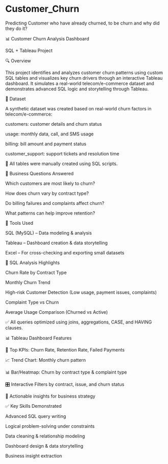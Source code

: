# Customer_Churn
Predicting Customer who have already churned, to be churn and why did they do it?

📊 Customer Churn Analysis Dashboard

SQL + Tableau Project

🔍 Overview

This project identifies and analyzes customer churn patterns using custom SQL tables and visualizes key churn drivers through an interactive Tableau dashboard. It simulates a real-world telecom/e-commerce dataset and demonstrates advanced SQL logic and storytelling through Tableau.

📁 Dataset

A synthetic dataset was created based on real-world churn factors in telecom/e-commerce:

customers: customer details and churn status

usage: monthly data, call, and SMS usage

billing: bill amount and payment status

customer_support: support tickets and resolution time

📌 All tables were manually created using SQL scripts.

🧠 Business Questions Answered

Which customers are most likely to churn?

How does churn vary by contract type?

Do billing failures and complaints affect churn?

What patterns can help improve retention?

🔧 Tools Used

SQL (MySQL) – Data modeling & analysis

Tableau – Dashboard creation & data storytelling

Excel – For cross-checking and exporting small datasets

🧮 SQL Analysis Highlights

Churn Rate by Contract Type

Monthly Churn Trend

High-risk Customer Detection (Low usage, payment issues, complaints)

Complaint Type vs Churn

Average Usage Comparison (Churned vs Active)

✅ All queries optimized using joins, aggregations, CASE, and HAVING clauses.

📊 Tableau Dashboard Features

🔢 Top KPIs: Churn Rate, Retention Rate, Failed Payments

📈 Trend Chart: Monthly churn pattern

📊 Bar/Heatmap: Churn by contract type & complaint type

🎛️ Interactive Filters by contract, issue, and churn status

🧭 Actionable insights for business strategy

✅ Key Skills Demonstrated

Advanced SQL query writing

Logical problem-solving under constraints

Data cleaning & relationship modeling

Dashboard design & data storytelling

Business insight extraction
